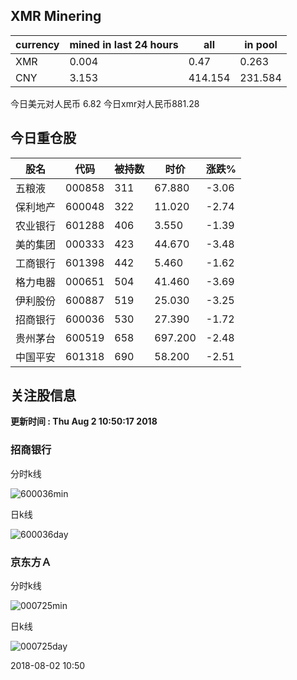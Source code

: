 ## XMR Minering

|currency|mined in last 24 hours|all|in pool|
|---|---|---|---|
|XMR|0.004|0.47|0.263|
|CNY|3.153|414.154|231.584|

今日美元对人民币 6.82	今日xmr对人民币881.28


## 今日重仓股 

|股名|代码|被持数|时价|涨跌%|
|---|---|---|---|---|
|五粮液|000858|311|67.880|-3.06|
|保利地产|600048|322|11.020|-2.74|
|农业银行|601288|406|3.550|-1.39|
|美的集团|000333|423|44.670|-3.48|
|工商银行|601398|442|5.460|-1.62|
|格力电器|000651|504|41.460|-3.69|
|伊利股份|600887|519|25.030|-3.25|
|招商银行|600036|530|27.390|-1.72|
|贵州茅台|600519|658|697.200|-2.48|
|中国平安|601318|690|58.200|-2.51|

## 关注股信息
**更新时间 : Thu Aug  2 10:50:17 2018**
### 招商银行 
分时k线

![600036min](http://image.sinajs.cn/newchart/min/n/sh600036.gif)

日k线

![600036day](http://image.sinajs.cn/newchart/daily/n/sh600036.gif)

### 京东方Ａ 
分时k线

![000725min](http://image.sinajs.cn/newchart/min/n/sz000725.gif)

日k线

![000725day](http://image.sinajs.cn/newchart/daily/n/sz000725.gif)

2018-08-02 10:50
